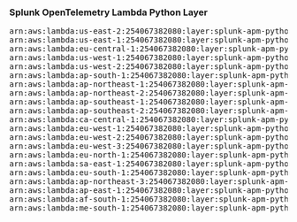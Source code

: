 <h3>Splunk OpenTelemetry Lambda Python Layer</h3>

<pre>
arn:aws:lambda:us-east-2:254067382080:layer:splunk-apm-python:16
arn:aws:lambda:us-east-1:254067382080:layer:splunk-apm-python:3
arn:aws:lambda:eu-central-1:254067382080:layer:splunk-apm-python:3
arn:aws:lambda:us-west-1:254067382080:layer:splunk-apm-python:3
arn:aws:lambda:us-west-2:254067382080:layer:splunk-apm-python:3
arn:aws:lambda:ap-south-1:254067382080:layer:splunk-apm-python:3
arn:aws:lambda:ap-northeast-1:254067382080:layer:splunk-apm-python:3
arn:aws:lambda:ap-northeast-2:254067382080:layer:splunk-apm-python:3
arn:aws:lambda:ap-southeast-1:254067382080:layer:splunk-apm-python:3
arn:aws:lambda:ap-southeast-2:254067382080:layer:splunk-apm-python:3
arn:aws:lambda:ca-central-1:254067382080:layer:splunk-apm-python:3
arn:aws:lambda:eu-west-1:254067382080:layer:splunk-apm-python:3
arn:aws:lambda:eu-west-2:254067382080:layer:splunk-apm-python:3
arn:aws:lambda:eu-west-3:254067382080:layer:splunk-apm-python:3
arn:aws:lambda:eu-north-1:254067382080:layer:splunk-apm-python:3
arn:aws:lambda:sa-east-1:254067382080:layer:splunk-apm-python:3
arn:aws:lambda:eu-south-1:254067382080:layer:splunk-apm-python:3
arn:aws:lambda:ap-northeast-3:254067382080:layer:splunk-apm-python:3
arn:aws:lambda:ap-east-1:254067382080:layer:splunk-apm-python:3
arn:aws:lambda:af-south-1:254067382080:layer:splunk-apm-python:3
arn:aws:lambda:me-south-1:254067382080:layer:splunk-apm-python:3
</pre>
